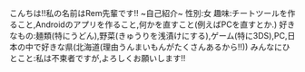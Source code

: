 こんちは!!私の名前はRem先輩です!!
~自己紹介~
性別:女
趣味:チートツールを作ること,Androidのアプリを作ること,何かを直すこと(例えばPCを直すとか.)
好きなもの:麺類(特にうどん),野菜(きゅうりを浅漬けにする),ゲーム(特に3DS),PC,日本の中で好きな県(北海道(理由うんまいもんがたくさんあるから!!))
みんなにひとこと:私は不束者ですが,よろしくお願いします!!
